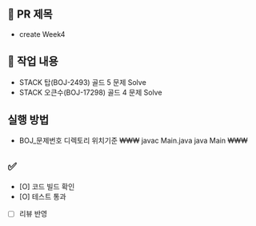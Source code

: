 ## 📌 PR 제목
- create Week4

## 📝 작업 내용
- STACK 탑(BOJ-2493) 골드 5 문제 Solve
- STACK 오큰수(BOJ-17298) 골드 4 문제 Solve

## 실행 방법
- BOJ_문제번호 디렉토리 위치기준
₩₩₩
javac Main.java
java Main
₩₩₩
## ✅ 
- [O] 코드 빌드 확인
- [O] 테스트 통과
- [ ] 리뷰 반영
